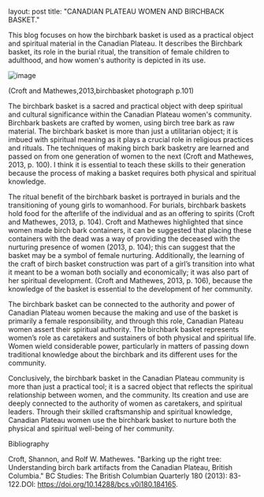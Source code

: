 layout: post
title: "CANADIAN PLATEAU WOMEN AND BIRCHBACK BASKET."

This blog focuses on how the birchbark basket is used as a practical object and spiritual material in the Canadian Plateau. It describes the Birchbark basket, its role in the burial ritual, the transition of female children to adulthood, and how women's authority is depicted in its use. 

 ![image](https://github.com/user-attachments/assets/3a2f9b96-2a46-41d5-bab4-e1f29fe716b3)

 (Croft and Mathewes,2013,birchbasket photograph p.101)

The birchbark basket is a sacred and practical object with deep spiritual and cultural significance within the Canadian Plateau women's community. Birchbark baskets are crafted by women, using birch tree bark as raw material. The birchbark basket is more than just a utilitarian object; it is imbued with spiritual meaning as it plays a crucial role in religious practices and rituals. The techniques of making birch bark basketry are learned and passed on from one generation of women to the next (Croft and Mathewes, 2013, p. 100). I think it is essential to teach these skills to their generation because the process of making a basket requires both physical and spiritual knowledge.

The ritual benefit of the birchbark basket is portrayed in burials and the transitioning of young girls to womanhood. For burials, birchbark baskets hold food for the afterlife of the individual and as an offering to spirits (Croft and Mathewes, 2013, p. 104). Croft and Mathewes highlighted that since women made birch bark containers, it can be suggested that placing these containers with the dead was a way of providing the deceased with the nurturing presence of women (2013, p. 104); this can suggest that the basket may be a symbol of female nurturing.  Additionally, the learning of the craft of birch basket construction was part of a girl’s transition into what it meant to be a woman both socially and economically; it was also part of her spiritual development. (Croft and Mathewes, 2013, p. 106), because the knowledge of the basket is essential to the development of her community.

The birchbark basket can be connected to the authority and power of Canadian Plateau women because the making and use of the basket is primarily a female responsibility, and through this role, Canadian Plateau women assert their spiritual authority. The birchbark basket represents women’s role as caretakers and sustainers of both physical and spiritual life.  Women wield considerable power, particularly in matters of passing down traditional knowledge about the birchbark and its different uses for the community.

Conclusively, the birchbark basket in the Canadian Plateau community is more than just a practical tool; it is a sacred object that reflects the spiritual relationship between women, and the community. Its creation and use are deeply connected to the authority of women as caretakers, and spiritual leaders. Through their skilled craftsmanship and spiritual knowledge, Canadian Plateau women use the birchbark basket to nurture both the physical and spiritual well-being of her community.

Bibliography

Croft, Shannon, and Rolf W. Mathewes. "Barking up the right tree: Understanding birch bark artifacts from the Canadian Plateau, British Columbia." BC Studies: The British Columbian Quarterly 180 (2013): 83-122.DOI: https://doi.org/10.14288/bcs.v0i180.184165.

